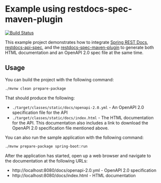 # Example using restdocs-spec-maven-plugin

[![Build Status](https://github.com/BerkleyTechnologyServices/restdocs-spec-example/workflows/CI/badge.svg?branch=master&event=push)](https://github.com/BerkleyTechnologyServices/restdocs-spec-example/actions?query=branch%3Amaster+workflow%3ACI)

This example project demonstrates how to integrate [Spring REST Docs], [restdocs-api-spec], and the
[restdocs-spec-maven-plugin] to generate both HTML documentation and an OpenAPI 2.0 spec file at the
same time.

## Usage

You can build the project with the following command:

```sh
./mvnw clean prepare-package
```

That should produce the following:

* `./target/classes/static/docs/openapi-2.0.yml` - An OpenAPI 2.0 specification file for the API
* `./target/classes/static/docs/index.html` - The HTML documentation for the API.  This documentation
  also includes a link to download the OpenAPI 2.0 specification file mentioned above.

You can also run the sample application with the following command:

```sh
./mvnw prepare-package spring-boot:run
```

After the application has started, open up a web browser and navigate to the documentation at the
following URLs:

* http://localhost:8080/docs/openapi-2.0.yml - OpenAPI 2.0 specification
* http://localhost:8080/docs/index.html - HTML documentation

[Spring REST Docs]: https://spring.io/projects/spring-restdocs
[restdocs-api-spec]: https://github.com/ePages-de/restdocs-api-spec
[restdocs-spec-maven-plugin]: https://github.com/BerkleyTechnologyServices/restdocs-spec
